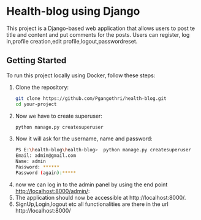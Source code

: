 # Health-blog using Django
This project is a Django-based web application that allows users to post te title and content and put comments for the posts. Users can register, log in,profile creation,edit profile,logout,passwordreset.
## Getting Started
To run this project locally using Docker, follow these steps:
1. Clone the repository:
   ```bash
   git clone https://github.com/Pgangothri/health-blog.git
   cd your-project
2. Now we have to create superuser:
   ```bash
   python manage.py createsuperuser
3. Now it will ask for the username, name and password:
   ```bash
   PS E:\health-blog\health-blog>  python manage.py createsuperuser
   Email: admin@gmail.com
   Name: admin
   Password: ******
   Password (again):*****
4. now we can log in to the admin panel by using the end point  [http://localhost:8000/admin/](url):
5. The application should now be accessible at http://localhost:8000/.
6. SignUp,Login,logout etc all functionalities are there in the url  http://localhost:8000/
